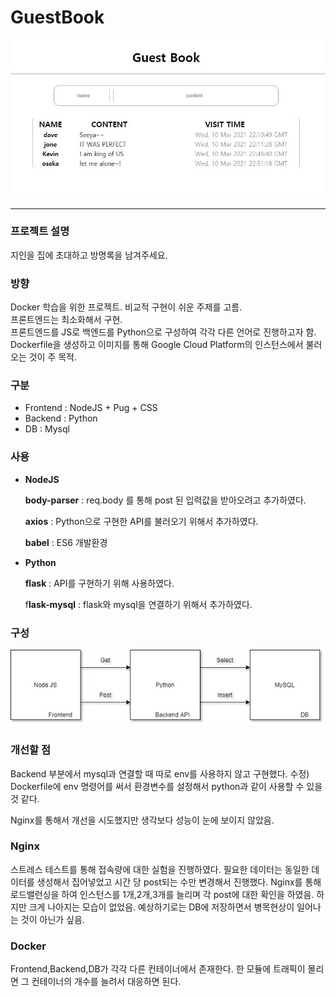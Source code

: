 # GuestBook

![/image/readme.JPG](/image/readme.JPG)

------

### 프로젝트 설명

지인을 집에 초대하고 방명록을 남겨주세요. 



### 방향

Docker 학습을 위한 프로젝트. 비교적 구현이 쉬운 주제를 고름.   
프론트엔드는 최소화해서 구현.   
프론트엔드를 JS로 백엔드를 Python으로 구성하여 각각 다른 언어로 진행하고자 함.   
Dockerfile을 생성하고 이미지를 통해 Google Cloud Platform의 인스턴스에서 불러오는 것이 주 목적.   



### 구분

- Frontend :  NodeJS + Pug  + CSS
- Backend : Python
- DB : Mysql



### 사용

- **NodeJS**

    **body-parser** :  req.body 를 통해 post 된 입력값을 받아오려고 추가하였다.

    **axios** : Python으로 구현한 API를 불러오기 위해서 추가하였다.

    **babel** : ES6 개발환경

- **Python**

    **flask** : API를 구현하기 위해 사용하였다. 

    f**lask-mysql** : flask와 mysql을 연결하기 위해서 추가하였다.



### 구성

![/image/readme2.jpg](/image/readme2.jpg)



### 개선할 점

Backend 부분에서 mysql과 연결할 때 따로 env를 사용하지 않고 구현했다. 
수정) Dockerfile에 env 명령어를 써서 환경변수를 설정해서 python과 같이 사용할 수 있을 것 같다.

Nginx를 통해서 개선을 시도했지만 생각보다 성능이 눈에 보이지 않았음.

### Nginx
스트레스 테스트를 통해 접속량에 대한 실험을 진행하였다. 필요한 데이터는 동일한 데이터를 생성해서 집어넣었고 시간 당 post되는 수만 변경해서 진행했다.
Nginx를 통해 로드밸런싱을 하여 인스턴스를 1개,2개,3개를 늘리며 각 post에 대한 확인을 하였음.
하지만 크게 나아지는 모습이 없었음. 예상하기로는 DB에 저장하면서 병목현상이 일어나는 것이 아닌가 싶음.

### Docker

Frontend,Backend,DB가 각각 다른 컨테이너에서 존재한다. 한 모듈에 트래픽이 몰리면 그 컨테이너의 개수를 늘려서 대응하면 된다.
